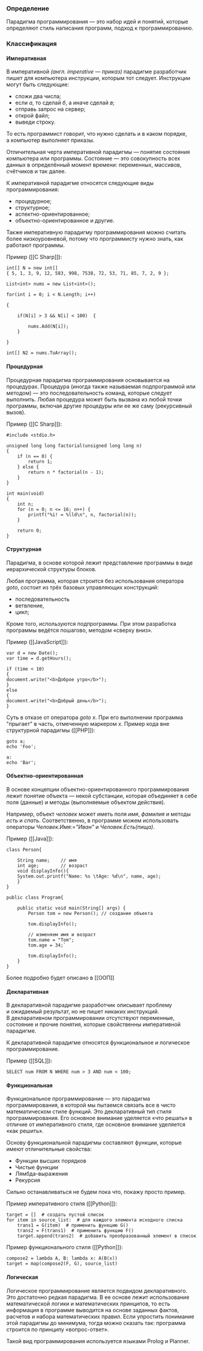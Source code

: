 ### Определение
Парадигма программирования — это набор идей и понятий, которые определяют стиль написания программ, подход к программированию.

### Классификация
#### Императивная

В императивной _(англ. imperative — приказ)_ парадигме разработчик пишет для компьютера инструкции, которым тот следует. Инструкции могут быть следующие:

-   сложи два числа;
-   если _а_, то сделай _б_, а иначе сделай _в_;
-   отправь запрос на сервер;
-   открой файл;
-   выведи строку.

То есть программист говорит, что нужно сделать и в каком порядке, а компьютер выполняет приказы.

Отличительная черта императивной парадигмы — понятие состояния компьютера или программы. Состояние — это совокупность всех данных в определённый момент времени: переменных, массивов, счётчиков и так далее.

К императивной парадигме относятся следующие виды программирования:

-   процедурное;
-   структурное;
-   аспектно-ориентированное;
-   объектно-ориентированное и другие.

Также императивную парадигму программирования можно считать более низкоуровневой, потому что программисту нужно знать, как работают программы.

Пример ([[C Sharp]]): 
```
int[] N = new int[]{ 5, 1, 3, 9, 12, 583, 998, 7538, 72, 53, 71, 85, 7, 2, 9 };  
  
List<int> nums = new List<int>();  
  
for(int i = 0; i < N.Length; i++)  
  
{  
  
	if(N[i] > 3 && N[i] < 100)  {  
  
		nums.Add(N[i]);
	}  
  
}  
  
int[] N2 = nums.ToArray();
```

#### Процедурная

Процедурная парадигма программирования основывается на процедурах. Процедура (иногда также называемая подпрограммой или методом) — это последовательность команд, которые следует выполнить. Любая процедура может быть вызвана из любой точки программы, включая другие процедуры или ее же саму (рекурсивный вызов).

Пример ([[C Sharp]]):
```
#include <stdio.h>

unsigned long long factorial(unsigned long long n)
{
    if (n == 0) {
        return 1;
    } else {
        return n * factorial(n - 1);
    }
}

int main(void)
{
    int n;
    for (n = 0; n <= 16; n++) {
        printf("%i! = %lld\n", n, factorial(n));
    }

    return 0;
}
```

#### Структурная

Парадигма, в основе которой лежит представление программы в виде иерархической структуры блоков. 

Любая программа, которая строится без использования оператора _goto_, состоит из трёх базовых управляющих конструкций: 
- последовательность
- ветвление, 
- цикл;
 
Кроме того, используются подпрограммы. При этом разработка программы ведётся пошагово, методом «сверху вниз». 

Пример ([[JavaScript]]):
```
var d = new Date();
var time = d.getHours();

if (time < 10) 
{
document.write("<b>Доброе утро</b>");
}
else
{
document.write("<b>Добрый день</b>");
}
```

Суть в отказе от оператора _goto x_. При его выполнении программа "прыгает" в часть, отмеченную маркером _x_. Пример кода вне структурной парадигмы ([[PHP]]): 
```
goto a;
echo 'Foo';
 
a:
echo 'Bar';
```

#### Объектно-ориентированная

В основе концепции объектно-ориентированного программирования лежит понятие объекта — некой субстанции, которая объединяет в себе поля (данные) и методы (выполняемые объектом действия).

Например, объект _человек_ может иметь поля _имя_, _фамилия_ и методы _есть_ и _спать_. Соответственно, в программе можем использовать операторы _Человек.Имя:="Иван"_ и _Человек.Есть(пища)_.

Пример ([[Java]]):
```
class Person{

    String name;    // имя
    int age;        // возраст
    void displayInfo(){
    System.out.printf("Name: %s \tAge: %d\n", name, age);
    }
}

public class Program{

    public static void main(String[] args) {
        Person tom = new Person(); // создание объекта

        tom.displayInfo();

        // изменяем имя и возраст
        tom.name = "Tom";
        tom.age = 34;`

        tom.displayInfo();
    }
}
```

Более подробно будет описано в [[ООП]]

#### Декларативная 

В декларативной парадигме разработчик описывает проблему и ожидаемый результат, но не пишет никаких инструкций. В декларативном программировании отсутствуют переменные, состояние и прочие понятия, которые свойственны императивной парадигме.

К декларативной парадигме относятся функциональное и логическое программирование.

Пример ([[SQL]]):
```
SELECT num FROM N WHERE num > 3 AND num < 100;
```

#### Функциональная
Функциональное программирование — это парадигма программирования, в которой мы пытаемся связать все в чисто математическом стиле функций. Это декларативный тип стиля программирования. Его основное внимание уделяется «что решать» в отличие от императивного стиля, где основное внимание уделяется «как решить».

Основу функциональной парадигмы составляют функции, которые имеют отличительные свойства:

- Функции высших порядков
- Чистые функции
- Лямбда-выражения
- Рекурсия

Сильно останавливаться не будем пока что, покажу просто пример.

Пример императивного стиля ([[Python]]):
```
target = []  # создать пустой список
for item in source_list:  # для каждого элемента исходного списка
    trans1 = G(item)  # применить функцию G()
    trans2 = F(trans1)  # применить функцию F()
    target.append(trans2)  # добавить преобразованный элемент в список
```

Пример функционального стиля ([[Python]]):
```
compose2 = lambda A, B: lambda x: A(B(x))
target = map(compose2(F, G), source_list)
```

#### Логическая
Логическое программирование является подвидом декларативного. Это достаточно редкая парадигма. В ее основе лежит использование математической логики и математических принципов, то есть информация в программе выводится на основе заданных фактов, расчетов и набора математических правил. Если упростить понимание этой парадигмы до минимума, тогда можно сказать так: программа строится по принципу «вопрос-ответ».

Такой вид программирования используется языками Prolog и Planner.